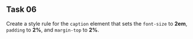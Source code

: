 ## Task 06
 Create a style rule for the `caption` element that sets the `font-size` to **2em**, `padding` to **2%**, and `margin-top` to **2%**.